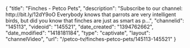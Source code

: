 {
    "title": "Finches - Petco Pets",
    "description": "Subscribe to our channel: http:\/\/bit.ly\/12dY9oO Everybody knows that parrots are very intelligent birds, but did you know that finches are just as smart as p...",
    "channelid": "145113",
    "videoid": "145521",
    "date_created": "1394762662",
    "date_modified": "1418181184",
    "type": "captivate",
    "layout": "channelVideo",
    "url": "\/petco-tv\/finches-petco-pets\/145113-145521"
}